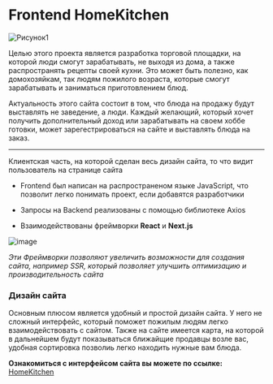 # Frontend HomeKitchen

![Рисунок1](https://user-images.githubusercontent.com/49100874/107142618-8a1c0f80-695a-11eb-925b-4e93afa1177f.png)

Целью этого проекта является разработка торговой площадки, на которой люди смогут зарабатывать, не выходя из дома, а также распространять рецепты своей кухни. 
   Это может быть  полезно, как домохозяйкам, так людям пожилого возраста, которые смогут зарабатывать и заниматься приготовлением блюд.
   
   Актуальность этого сайта состоит в том, что блюда на продажу будут выставлять не заведение, а люди. Каждый желающий, который хочет получить дополнительный доход
   или зарабатывать на своем хоббе готовки, может зарегестрироваться на сайте и выставлять блюда на заказ.

---

Клиентская часть, на которой сделан весь дизайн сайта, то что видит пользователь на странице сайта
  
   + Frontend был написан на распространеном языке JavaScript, что позволит легко понимать проект, если добавятся разработчики
   
   + Запросы на Backend реализованы с помощью библиотеке Axios
  
   + Взаимодействованы фреймворки **React** и **Next.js**
   
   ![image](https://user-images.githubusercontent.com/49100874/107151976-af774080-698f-11eb-806a-acdc00bde45a.png)
    
   _Эти Фреймворки позволяют увеличить возможности для создания сайта, например SSR, который позволяет улучшить оптимизацию и производительность сайта_
   
   ###  Дизайн сайта
   
   Основным плюсом является удобный и простой дизайн сайта. У него не сложный интерфейс, который поможет пожилым людям легко взаимодействовать с сайтом. Также на сайте имеется карта, на которой в дальнейшем будут показываться ближайщие продавцы возле вас, удобная сортировка позволиь легко находить нужные вам блюда.
   
   **Ознакомиться с интерфейсом сайта вы можете по ссылке:** [HomeKitchen](http://159.65.199.127/)
   
   
   
   


   
